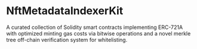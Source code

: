 # NftMetadataIndexerKit
A curated collection of Solidity smart contracts implementing ERC-721A with optimized minting gas costs via bitwise operations and a novel merkle tree off-chain verification system for whitelisting.
